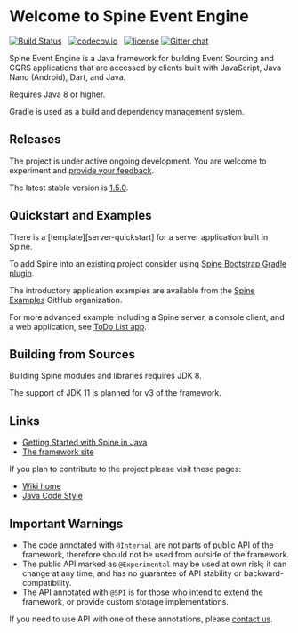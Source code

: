 # Welcome to Spine Event Engine
[![Build Status](https://travis-ci.com/SpineEventEngine/core-java.svg?branch=master)](https://travis-ci.com/SpineEventEngine/core-java) &nbsp;
[![codecov.io](https://codecov.io/github/SpineEventEngine/core-java/coverage.svg?branch=master)](https://codecov.io/github/SpineEventEngine/core-java?branch=master) &nbsp;
[![license](https://img.shields.io/badge/license-Apache%20License%202.0-blue.svg?style=flat)](http://www.apache.org/licenses/LICENSE-2.0)
[![Gitter chat](https://badges.gitter.im/SpineEventEngine.png)](https://gitter.im/SpineEventEngine)

Spine Event Engine is a Java framework for building Event Sourcing and CQRS applications that are 
accessed by clients built with JavaScript, Java Nano (Android), Dart, and Java.

Requires Java 8 or higher.

Gradle is used as a build and dependency management system. 

## Releases
The project is under active ongoing development. You are welcome to experiment and [provide your feedback][email-developers].

The latest stable version is [1.5.0][latest-release].  

## Quickstart and Examples

There is a [template][server-quickstart] for a server application built in Spine. 

To add Spine into an existing project consider using [Spine Bootstrap Gradle plugin](https://github.com/SpineEventEngine/bootstrap/).

The introductory application examples are available from the [Spine Examples][spine-examples] GitHub organization.

For more advanced example including a Spine server, a console client, and a web application, see [ToDo List app][todo-list].

## Building from Sources

Building Spine modules and libraries requires JDK 8. 

The support of JDK 11 is planned for v3 of the framework.

## Links
* [Getting Started with Spine in Java](quick-start)
* [The framework site][spine-site]

If you plan to contribute to the project please visit these pages:
* [Wiki home][wiki-home]
* [Java Code Style][java-code-style]

## Important Warnings
* The code annotated with `@Internal` are not parts of public API of the framework, therefore should
not be used from outside of the framework.
* The public API marked as `@Experimental` may be used at own risk; it can change at any time, 
and has no guarantee of API stability or backward-compatibility.
* The API annotated with `@SPI` is for those who intend to extend the framework, 
or provide custom storage implementations. 

If you need to use API with one of these annotations, please [contact us][email-developers].

[email-developers]: mailto:spine-developers@teamdev.com
[latest-release]: https://github.com/SpineEventEngine/core-java/releases/tag/v1.5.0
[spine-site]: https://spine.io/
[wiki-home]: https://github.com/SpineEventEngine/core-java/wiki
[java-code-style]: https://github.com/SpineEventEngine/core-java/wiki/Java-Code-Style 
[getting-started]: https://github.com/SpineEventEngine/documentation/blob/master/getting-started/index.md
[quickstart]: https://spine.io/doc/quick-start
[spine-examples]: https://github.com/spine-examples
[todo-list]: https://github.com/spine-examples/todo-list
